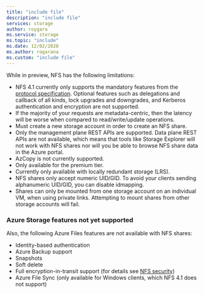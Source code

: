 ```yaml
---
title: "include file"
description: "include file"
services: storage
author: roygara
ms.service: storage
ms.topic: "include"
ms.date: 12/02/2020
ms.author: rogarana
ms.custom: "include file"
---
```

While in preview, NFS has the following limitations:

- NFS 4.1 currently only supports the mandatory features from the [protocol specification](https://tools.ietf.org/html/rfc5661). Optional features such as delegations and callback of all kinds, lock upgrades and downgrades, and Kerberos authentication and encryption are not supported.
- If the majority of your requests are metadata-centric, then the latency will be worse when compared to read/write/update operations.
- Must create a new storage account in order to create an NFS share.
- Only the management plane REST APIs are supported. Data plane REST APIs are not available, which means that tools like Storage Explorer will not work with NFS shares nor will you be able to browse NFS share data in the Azure portal.
- AzCopy is not currently supported.
- Only available for the premium tier.
- Currently only available with locally redundant storage (LRS).
- NFS shares only accept numeric UID/GID. To avoid your clients sending alphanumeric UID/GID, you can disable idmapping.
- Shares can only be mounted from one storage account on an individual VM, when using private links. Attempting to mount shares from other storage accounts will fail.

### Azure Storage features not yet supported

Also, the following Azure Files features are not available with NFS shares:

- Identity-based authentication
- Azure Backup support
- Snapshots
- Soft delete
- Full encryption-in-transit support (for details see [NFS security](../articles/storage/files/storage-files-compare-protocols.md#security))
- Azure File Sync (only available for Windows clients, which NFS 4.1 does not support)
